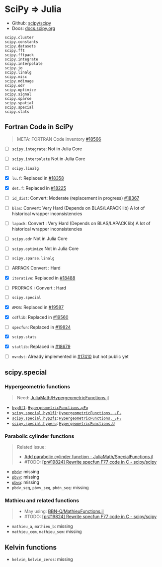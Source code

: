 # SciPy => Julia

- Github: [scipy/scipy](https://github.com/scipy/scipy)
- Docs: [docs.scipy.org](https://docs.scipy.org/doc/scipy/reference/)



```
scipy.cluster
scipy.constants
scipy.datasets
scipy.fft
scipy.fftpack
scipy.integrate
scipy.interpolate
scipy.io
scipy.linalg
scipy.misc
scipy.ndimage
scipy.odr
scipy.optimize
scipy.signal
scipy.sparse
scipy.spatial
scipy.special
scipy.stats
```

## Fortran Code in SciPy
> META: FORTRAN Code inventory [#18566](https://github.com/scipy/scipy/issues/18566)

* [ ]  `scipy.integrate`:
    Not in Julia Core

* [ ]  `scipy.interpolate`
    Not in Julia Core

* [ ]  `scipy.linalg`
  * [x]  `lu.f`: Replaced in [#18358](https://github.com/scipy/scipy/pull/18358)
  * [x]   `det.f`: Replaced in [#18225](https://github.com/scipy/scipy/pull/18225)
  * [ ]  `id_dist`: Convert: Moderate (replacement in progress) [#18367](https://github.com/scipy/scipy/issues/18367)
  * [ ]  `blas`: Convert: Very Hard (Depends on BLAS/LAPACK lib) A lot of historical wrapper inconsistencies
  * [ ]  `lapack`: Convert : Very Hard (Depends on BLAS/LAPACK lib) A lot of historical wrapper inconsistencies

* [ ]  `scipy.odr`
    Not in Julia Core

* [ ]  `scipy.optimize`
    Not in Julia Core

* [ ]  `scipy.sparse.linalg`
  * [ ]  ARPACK Convert : Hard
  * [x]  `iterative`: Replaced in [#18488](https://github.com/scipy/scipy/pull/18488)
  * [ ]  PROPACK : Convert : Hard

* [ ]  `scipy.special`
  * [x]  `AMOS`: Replaced in [#19587](https://github.com/scipy/scipy/pull/19587)
  * [x]  `cdflib`: Replaced in  [#19560](https://github.com/scipy/scipy/pull/19560)
  * [ ]  `specfun`: Replaced in [#19824](https://github.com/scipy/scipy/pull/19824)

* [x]  `scipy.stats`
  * [x]  `statlib`: Replaced in [#18679](https://github.com/scipy/scipy/pull/18679)
  * [ ]  `mvndst`: Already implemented in [#17410](https://github.com/scipy/scipy/pull/17410) but not public yet



## scipy.special

### Hypergeometric functions
> Need: [JuliaMath/HypergeometricFunctions.jl](https://github.com/JuliaMath/HypergeometricFunctions.jl)

- [`hyp0f1`](https://docs.scipy.org/doc/scipy/reference/generated/scipy.special.hyp0f1.html#scipy.special.hyp0f1):
    [`HypergeometricFunctions.pFq`](https://juliamath.github.io/HypergeometricFunctions.jl/stable/)
- [`scipy.special.hyp1f1`](https://docs.scipy.org/doc/scipy/reference/generated/scipy.special.hyp1f1.html#scipy.special.hyp1f1):
    [`HypergeometricFunctions._₁F₁`](https://juliamath.github.io/HypergeometricFunctions.jl/stable/#HypergeometricFunctions._%E2%82%81F%E2%82%81)
- [`scipy.special.hyp2f1`](https://docs.scipy.org/doc/scipy/reference/generated/scipy.special.hyp2f1.html#scipy.special.hyp2f1):
    [`HypergeometricFunctions._₂F₁`](https://juliamath.github.io/HypergeometricFunctions.jl/stable/#HypergeometricFunctions._%E2%82%82F%E2%82%81)
- [`scipy.special.hyperu`](https://docs.scipy.org/doc/scipy/reference/generated/scipy.special.hyperu.html#scipy.special.hyperu):
    [`HypergeometricFunctions.U`](https://juliamath.github.io/HypergeometricFunctions.jl/stable/#HypergeometricFunctions.U)

### Parabolic cylinder functions
> Related issue: 
> - [Add parabolic cylinder function - JuliaMath/SpecialFunctions.jl](https://github.com/JuliaMath/SpecialFunctions.jl/issues/417)
> - #TODO: [[pr#19824] Rewrite specfun F77 code in C - scipy/scipy](https://github.com/scipy/scipy/pull/19824)

- [`pbdv`](https://docs.scipy.org/doc/scipy/reference/generated/scipy.special.pbdv.html#scipy.special.pbdv):
    missing
- [`pbvv`](https://docs.scipy.org/doc/scipy/reference/generated/scipy.special.pbvv.html#scipy.special.pbvv):
    missing
- [`pbwa`](https://docs.scipy.org/doc/scipy/reference/generated/scipy.special.pbwa.html#scipy.special.pbwa):
    missing
- `pbdv_seq`, `pbvv_seq`, `pbdn_seq`: missing

### Mathieu and related functions
> - May using: [BBN-Q/MathieuFunctions.jl](https://github.com/BBN-Q/MathieuFunctions.jl)
> - #TODO: [[pr#19824] Rewrite specfun F77 code in C - scipy/scipy](https://github.com/scipy/scipy/pull/19824)

- `mathieu_a`, `mathieu_b`: missing
- `mathieu_cem`, `mathieu_sem`: missing

## Kelvin functions
- `kelvin`, `kelvin_zeros`: missing
